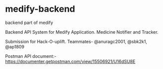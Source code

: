 # medify-backend

backend part of medify

Backend API System for Medify Application. Medicine Notifier and Tracker. 

Submission for Hack-O-uplift. Teammates- @anuragc2001, @sbk2k1, @ap1809

Postman API document:-https://documenter.getpostman.com/view/15506921/U16dSU8E
